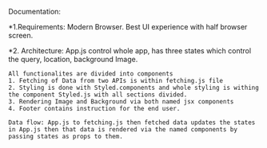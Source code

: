 Documentation:

*1.Requirements: Modern Browser.
Best UI experience with half browser screen.

*2. Architecture:
    App.js control whole app, has three states which control the query, location, background Image.

    All functionalites are divided into components
    1. Fetching of Data from two APIs is within fetching.js file
    2. Styling is done with Styled.components and whole styling is withing the component Styled.js with all sections divided.
    3. Rendering Image and Background via both named jsx components
    4. Footer contains instruction for the end user.

    Data flow: App.js to fetching.js then fetched data updates the states in App.js then that data is rendered via the named components by passing states as props to them.